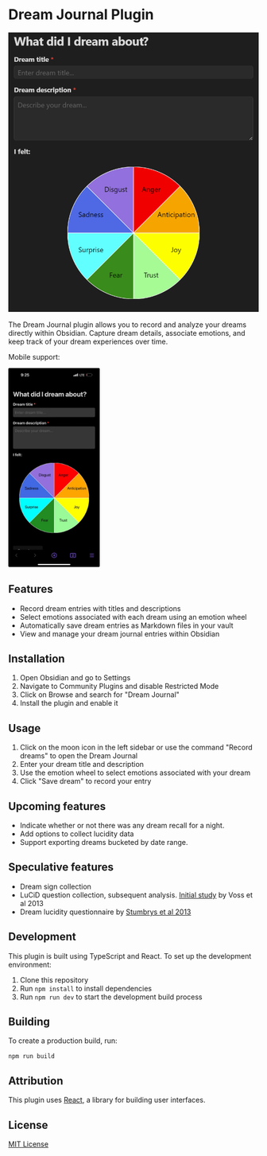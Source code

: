 # Dream Journal Plugin

<img src="amor.png" alt="Obsidian Dream Journal" max-height="712">

The Dream Journal plugin allows you to record and analyze your dreams directly within Obsidian. Capture dream details, associate emotions, and keep track of your dream experiences over time.

Mobile support:

<img src="mobile_friendly.jpg" alt="Mobile Dream Journal" height="400">

## Features

- Record dream entries with titles and descriptions
- Select emotions associated with each dream using an emotion wheel
- Automatically save dream entries as Markdown files in your vault
- View and manage your dream journal entries within Obsidian

## Installation

1. Open Obsidian and go to Settings
2. Navigate to Community Plugins and disable Restricted Mode
3. Click on Browse and search for "Dream Journal"
4. Install the plugin and enable it

## Usage

1. Click on the moon icon in the left sidebar or use the command "Record dreams" to open the Dream Journal
2. Enter your dream title and description
3. Use the emotion wheel to select emotions associated with your dream
4. Click "Save dream" to record your entry

## Upcoming features
- Indicate whether or not there was any dream recall for a night.
- Add options to collect lucidity data
- Support exporting dreams bucketed by date range.

## Speculative features
- Dream sign collection
- LuCiD question collection, subsequent analysis. [Initial study](https://www.blogs.uni-mainz.de/fb05philosophie/files/2013/04/Voss-et-al-2013_Measuring-Consciousness-in-Dreams.pdf) by Voss et al 2013
- Dream lucidity questionnaire by [Stumbrys et al 2013](https://boris.unibe.ch/40302/1/11137-17819-2-PB.pdf)

## Development

This plugin is built using TypeScript and React. To set up the development environment:

1. Clone this repository
2. Run `npm install` to install dependencies
3. Run `npm run dev` to start the development build process

## Building

To create a production build, run:

```
npm run build
```

## Attribution

This plugin uses [React](https://reactjs.org/), a library for building user interfaces.

## License

[MIT License](LICENSE)
